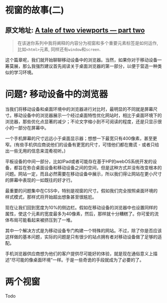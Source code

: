 # 视窗的故事(二)

原文地址: [A tale of two viewports — part two](https://www.quirksmode.org/mobile/viewports2.html)
---

> 在该迷你系列中我将阐释的内容分为视窗和多个重要元素标签是如何运作, 比如`<html>`元素, 同样还有`window`和`screen`.

这个篇章呢，我们就开始聊聊移动设备中的浏览器。当然，如果你对于移动设备一筹莫展，那么我强烈建议首先阅读关于桌面浏览器的第一部分，以便于营造一种类似的学习环境。

# 问题? 移动设备中的浏览器
当我们将移动设备和桌面环境中的浏览器进行对比时，最明显的不同就是屏幕尺寸。移动设备中的浏览器展示一个经过桌面特性优化网站时，相比于桌面环境下的浏览器，那些优化点显著的减少；不论文字缩小到不可阅读的程度，还是只显示很小的一部分在屏幕中。

一个手机屏幕的尺寸远远小于桌面显示器；想想一下最宽只有400像素，甚至更窄。(有些手机供应商说他们的设备有更宽的尺寸，可惜他们都在撒谎 - 或者只给出一些无用的信息来混肴视听。)

平板设备的中间一部分，比如IPad或者可能存在基于HP的webOS系统开发的设备，都旨在弥合桌面设备和移动设备之间的空间，但是这种方式并没有改变根本的问题。网站一定，而且必然需要在移动设备中展示，所以我们得让网站在更小尺寸的屏幕中表现的一如既往的好才行。

最重要的问题集中在CSS中，特别是视窗的尺寸。假如我们完全按照桌面环境的样式模式，那样式将开始超出想象甚至很尴尬。

现在让我们回到宽度为10%的侧边栏。假如在移动设备的浏览器中也设置同样的属性，使这个元素的宽度最多为40像素，然后，那样就十分糟糕了。你可爱的流体布局可能看起来被挤压到了一堆。

其中一个解决方式是为移动设备专门构建一个特殊的网站。不过，除了你是否应该这样做的基本问题，实际的问题是只有很少的站点拥有者对移动设备做了足够的适配。

手机浏览器供应商想为他们的客户提供尽可能好的体验，就是现在通俗意义上描述“尽可能的像桌面环境”一样。于是一些奇诡的手段就成为了必要的了。

# 两个视窗
Todo